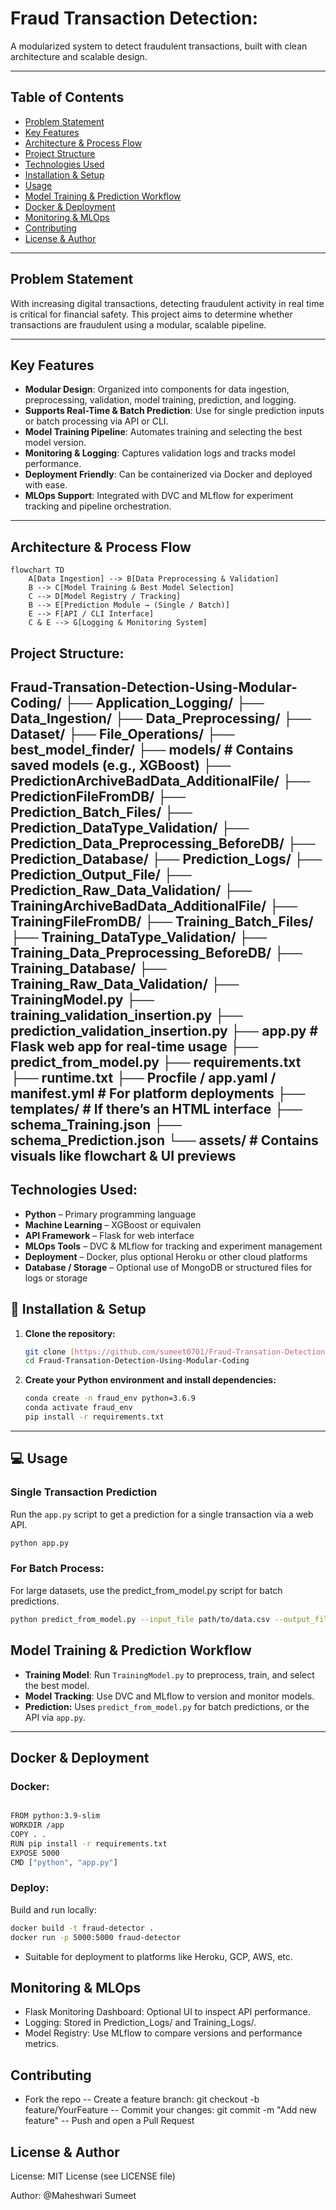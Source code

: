 # Fraud Transaction Detection:

A modularized system to detect fraudulent transactions, built with clean architecture and scalable design.

---

## Table of Contents

- [Problem Statement](#problem-statement)  
- [Key Features](#key-features)  
- [Architecture & Process Flow](#architecture--process-flow)  
- [Project Structure](#project-structure)  
- [Technologies Used](#technologies-used)  
- [Installation & Setup](#installation--setup)  
- [Usage](#usage)  
- [Model Training & Prediction Workflow](#model-training--prediction-workflow)  
- [Docker & Deployment](#docker--deployment)  
- [Monitoring & MLOps](#monitoring--mlops)  
- [Contributing](#contributing)  
- [License & Author](#license--author)  

---

## Problem Statement

With increasing digital transactions, detecting fraudulent activity in real time is critical for financial safety. This project aims to determine whether transactions are fraudulent using a modular, scalable pipeline.

---

## Key Features

- **Modular Design**: Organized into components for data ingestion, preprocessing, validation, model training, prediction, and logging.
- **Supports Real-Time & Batch Prediction**: Use for single prediction inputs or batch processing via API or CLI.
- **Model Training Pipeline**: Automates training and selecting the best model version.
- **Monitoring & Logging**: Captures validation logs and tracks model performance.
- **Deployment Friendly**: Can be containerized via Docker and deployed with ease.
- **MLOps Support**: Integrated with DVC and MLflow for experiment tracking and pipeline orchestration.

---

## Architecture & Process Flow

```mermaid
flowchart TD
    A[Data Ingestion] --> B[Data Preprocessing & Validation]
    B --> C[Model Training & Best Model Selection]
    C --> D[Model Registry / Tracking]
    B --> E[Prediction Module → (Single / Batch)]
    E --> F[API / CLI Interface]
    C & E --> G[Logging & Monitoring System]
```

## Project Structure:
Fraud-Transation-Detection-Using-Modular-Coding/
├── Application_Logging/
├── Data_Ingestion/
├── Data_Preprocessing/
├── Dataset/
├── File_Operations/
├── best_model_finder/
├── models/                          # Contains saved models (e.g., XGBoost)
├── PredictionArchiveBadData_AdditionalFile/
├── PredictionFileFromDB/
├── Prediction_Batch_Files/
├── Prediction_DataType_Validation/
├── Prediction_Data_Preprocessing_BeforeDB/
├── Prediction_Database/
├── Prediction_Logs/
├── Prediction_Output_File/
├── Prediction_Raw_Data_Validation/
├── TrainingArchiveBadData_AdditionalFile/
├── TrainingFileFromDB/
├── Training_Batch_Files/
├── Training_DataType_Validation/
├── Training_Data_Preprocessing_BeforeDB/
├── Training_Database/
├── Training_Raw_Data_Validation/
├── TrainingModel.py
├── training_validation_insertion.py
├── prediction_validation_insertion.py
├── app.py                          # Flask web app for real-time usage
├── predict_from_model.py
├── requirements.txt
├── runtime.txt
├── Procfile / app.yaml / manifest.yml  # For platform deployments
├── templates/                      # If there’s an HTML interface
├── schema_Training.json
├── schema_Prediction.json
└── assets/                         # Contains visuals like flowchart & UI previews
-----

## Technologies Used:
- **Python** – Primary programming language
- **Machine Learning** – XGBoost or equivalen
- **API Framework** – Flask for web interface
- **MLOps Tools** – DVC & MLflow for tracking and experiment management
- **Deployment** – Docker, plus optional Heroku or other cloud platforms
- **Database / Storage** – Optional use of MongoDB or structured files for logs or storage

## 🚀 Installation & Setup

1.  **Clone the repository:**
    ```bash
    git clone [https://github.com/sumeet0701/Fraud-Transation-Detection-Using-Modular-Coding.git](https://github.com/sumeet0701/Fraud-Transation-Detection-Using-Modular-Coding.git)
    cd Fraud-Transation-Detection-Using-Modular-Coding
    ```

2.  **Create your Python environment and install dependencies:**
    ```bash
    conda create -n fraud_env python=3.6.9
    conda activate fraud_env
    pip install -r requirements.txt
    ```

---

## 💻 Usage

### Single Transaction Prediction

Run the `app.py` script to get a prediction for a single transaction via a web API.
```bash
python app.py
```

### For Batch Process:
For large datasets, use the predict_from_model.py script for batch predictions.
```bash
python predict_from_model.py --input_file path/to/data.csv --output_file path/to/predictions.csv
```
## Model Training & Prediction Workflow
- **Training Model**: Run ```TrainingModel.py``` to preprocess, train, and select the best model.
- **Model Tracking**: Use DVC and MLflow to version and monitor models.
- **Prediction:** Uses ```predict_from_model.py``` for batch predictions, or the API via ```app.py```.

-------

## Docker & Deployment
### Docker:
```bash

FROM python:3.9-slim
WORKDIR /app
COPY . .
RUN pip install -r requirements.txt
EXPOSE 5000
CMD ["python", "app.py"]
```
### Deploy:
Build and run locally:
```bash
docker build -t fraud-detector .
docker run -p 5000:5000 fraud-detector
```
- Suitable for deployment to platforms like Heroku, GCP, AWS, etc.

## Monitoring & MLOps
- Flask Monitoring Dashboard: Optional UI to inspect API performance.
- Logging: Stored in Prediction_Logs/ and Training_Logs/.
- Model Registry: Use MLflow to compare versions and performance metrics.

## Contributing
- Fork the repo
  -- Create a feature branch: git checkout -b feature/YourFeature
  -- Commit your changes: git commit -m "Add new feature"
  -- Push and open a Pull Request

## License & Author

License: MIT License (see LICENSE file)

Author: @Maheshwari Sumeet
